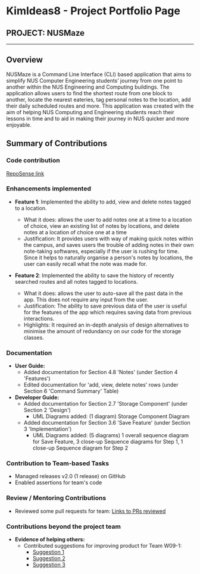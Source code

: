 # KimIdeas8 - Project Portfolio Page

## PROJECT: NUSMaze

---
## Overview
NUSMaze is a Command Line Interface (CLI) based application that aims to simplify NUS Computer Engineering students’ journey from one point to another within the NUS Engineering and Computing buildings. 
The application allows users to find the shortest route from one block to another, locate the nearest eateries, tag personal notes to the location, add their daily scheduled routes and more. 
This application was created with the aim of helping NUS Computing and Engineering students reach their lessons in time and to aid in making their journey in NUS quicker and more enjoyable.

<div style="page-break-after: always;"></div>

## Summary of Contributions
### Code contribution 
[RepoSense link](https://nus-cs2113-ay2021s2.github.io/tp-dashboard/?search=&sort=groupTitle&sortWithin=title&since=&timeframe=commit&mergegroup=&groupSelect=groupByRepos&breakdown=false&tabOpen=true&tabType=authorship&tabAuthor=KimIdeas8&tabRepo=AY2021S2-CS2113T-T09-2%2Ftp%5Bmaster%5D&authorshipIsMergeGroup=false&authorshipFileTypes=docs~functional-code~test-code~other)

### Enhancements implemented

- **Feature 1**: Implemented the ability to add, view and delete notes tagged to a location.
    - What it does: allows the user to add notes one at a time to a location of choice, view an existing list of notes by locations, and delete notes at a location of choice one at a time 
    - Justification: It provides users with way of making quick notes within the campus, and saves users the trouble of adding notes in their own note-taking softwares, especially if the user is rushing for time.
      Since it helps to naturally organise a person's notes by locations, the user can easily recall what the note was made for.
      
- **Feature 2**: Implemented the ability to save the history of recently searched routes and all notes tagged to locations.
    - What it does: allows the user to auto-save all the past data in the app. This does not require any input from the user.
    - Justification: The ability to save previous data of the user is useful for the features of the app which requires saving data from previous interactions.
    - Highlights: It required an in-depth analysis of design alternatives to minimise the amount of redundancy on our code for the storage classes.

### Documentation
- **User Guide:**
    - Added documentation for Section 4.8 'Notes' (under Section 4 'Features')
    - Edited documentation for 'add, view, delete notes' rows (under Section 6 'Command Summary' Table)
- **Developer Guide:**
    - Added documentation for Section 2.7 'Storage Component' (under Section 2 'Design')
        - UML Diagrams added: (1 diagram) Storage Component Diagram 
    - Added documentation for Section 3.6 'Save Feature' (under Section 3 'Implementation')
        - UML Diagrams added: (5 diagrams) 1 overall sequence diagram for Save Feature, 3 close-up Sequence diagrams for Step 1, 1 close-up Sequence diagram for Step 2

<div style="page-break-after: always;"></div>

### Contribution to Team-based Tasks 
- Managed releases v2.0 (1 release) on GitHub
- Enabled assertions for team's code
    
### Review / Mentoring Contributions
- Reviewed some pull requests for team: [Links to PRs reviewed](https://github.com/AY2021S2-CS2113T-T09-2/tp/pulls?q=is%3Apr+is%3Aclosed+reviewed-by%3AKimIdeas8)
      
### Contributions beyond the project team
- **Evidence of helping others:**
  - Contributed suggestions for improving product for Team W09-1:
    - [Suggestion 1](https://github.com/AY2021S2-CS2113T-W09-1/tp/issues/183)
    - [Suggestion 2](https://github.com/AY2021S2-CS2113T-W09-1/tp/issues/181)
    - [Suggestion 3](https://github.com/AY2021S2-CS2113T-W09-1/tp/issues/182)
      
        